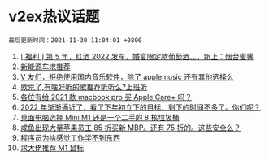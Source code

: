 # v2ex热议话题

`最后更新时间：2021-11-30 11:04:01 +0800`

1. [[ 福利 ] 第 5 年，红酒 2022 发车，婚宴限定款葡萄酒。。。新上：烟台蜜薯](https://www.v2ex.com/t/818723)
1. [新能源车求推荐](https://www.v2ex.com/t/818730)
1. [V 友们，拒绝使用国内音乐软件，除了 applemusic 还有其他选择么](https://www.v2ex.com/t/818729)
1. [歌荒了,有啥好听的歌推荐听听么?上班听](https://www.v2ex.com/t/818746)
1. [各位有给 2021 款 macbook pro 买 Apple Care+ 吗？](https://www.v2ex.com/t/818679)
1. [2022 年渐渐逼近了，看了下年初立下的目标，剩下的时间不多了。你们呢？](https://www.v2ex.com/t/818779)
1. [桌面电脑选择 Mini M1 还是一个二手的 8 核垃圾桶](https://www.v2ex.com/t/818787)
1. [咸鱼出现大量苹果员工 85 折买新 MBP。还有 75 折的。这些安全么？](https://www.v2ex.com/t/818724)
1. [程序员为啥感觉工作学不到东西](https://www.v2ex.com/t/818743)
1. [求大佬推荐 M1 鼠标](https://www.v2ex.com/t/818904)

